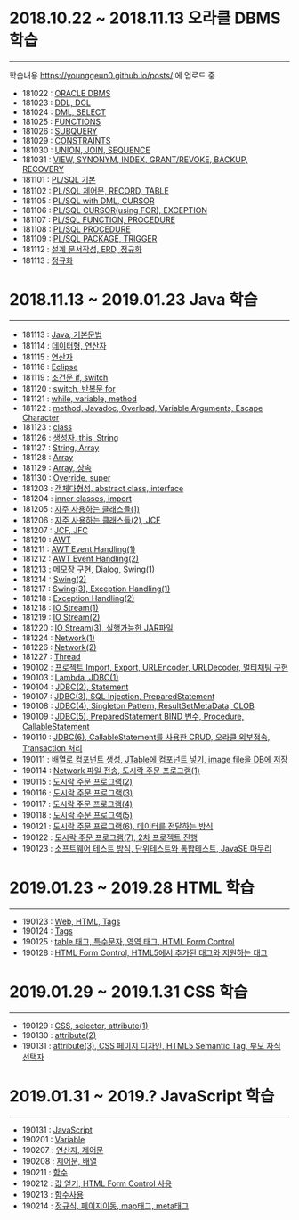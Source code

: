 # 2018.10.22 ~ 2018.11.13    오라클 DBMS 학습

---

학습내용 https://younggeun0.github.io/posts/ 에 업로드 중

- 181022 : [ORACLE DBMS](https://younggeun0.github.io/oracle-%EC%A0%95%EB%A6%AC-01/)
- 181023 : [DDL, DCL](https://younggeun0.github.io/oracle-%EC%A0%95%EB%A6%AC-02/)
- 181024 : [DML, SELECT](https://younggeun0.github.io/oracle-%EC%A0%95%EB%A6%AC-03/)
- 181025 : [FUNCTIONS](https://younggeun0.github.io/oracle-%EC%A0%95%EB%A6%AC-04/)
- 181026 : [SUBQUERY](https://younggeun0.github.io/oracle-%EC%A0%95%EB%A6%AC-05/)
- 181029 : [CONSTRAINTS](https://younggeun0.github.io/oracle-%EC%A0%95%EB%A6%AC-06/)
- 181030 : [UNION, JOIN, SEQUENCE](https://younggeun0.github.io/oracle-%EC%A0%95%EB%A6%AC-07/)
- 181031 : [VIEW, SYNONYM, INDEX, GRANT/REVOKE, BACKUP, RECOVERY](https://younggeun0.github.io/oracle-%EC%A0%95%EB%A6%AC-08/)
- 181101 : [PL/SQL 기본](https://younggeun0.github.io/oracle-%EC%A0%95%EB%A6%AC-09/)
- 181102 : [PL/SQL 제어문, RECORD, TABLE](https://younggeun0.github.io/oracle-%EC%A0%95%EB%A6%AC-10/)
- 181105 : [PL/SQL with DML, CURSOR](https://younggeun0.github.io/oracle-%EC%A0%95%EB%A6%AC-11/)
- 181106 : [PL/SQL CURSOR(using FOR), EXCEPTION](https://younggeun0.github.io/oracle-%EC%A0%95%EB%A6%AC-12/)
- 181107 : [PL/SQL FUNCTION, PROCEDURE](https://younggeun0.github.io/oracle-%EC%A0%95%EB%A6%AC-13/)
- 181108 : [PL/SQL PROCEDURE](https://younggeun0.github.io/oracle-%EC%A0%95%EB%A6%AC-14/)
- 181109 : [PL/SQL PACKAGE, TRIGGER](https://younggeun0.github.io/oracle-%EC%A0%95%EB%A6%AC-15/)
- 181112 : [설계 문서작성, ERD, 정규화](https://younggeun0.github.io/oracle-%EC%A0%95%EB%A6%AC-16/)
- 181113 : [정규화](https://younggeun0.github.io/oracle-%EC%A0%95%EB%A6%AC-17/)


# 2018.11.13 ~ 2019.01.23    Java 학습

---

- 181113 : [Java, 기본문법](https://younggeun0.github.io/java-%EC%A0%95%EB%A6%AC-01/)
- 181114 : [데이터형, 연산자](https://younggeun0.github.io/java-%EC%A0%95%EB%A6%AC-02/)
- 181115 : [연산자](https://younggeun0.github.io/java-%EC%A0%95%EB%A6%AC-03/)
- 181116 : [Eclipse](https://younggeun0.github.io/java-%EC%A0%95%EB%A6%AC-04/)
- 181119 : [조건문 if, switch](https://younggeun0.github.io/java-%EC%A0%95%EB%A6%AC-05/)
- 181120 : [switch, 반복문 for](https://younggeun0.github.io/java-%EC%A0%95%EB%A6%AC-06/)
- 181121 : [while, variable, method](https://younggeun0.github.io/java-%EC%A0%95%EB%A6%AC-07/)
- 181122 : [method, Javadoc, Overload, Variable Arguments, Escape Character](https://younggeun0.github.io/java-%EC%A0%95%EB%A6%AC-08/)
- 181123 : [class](https://younggeun0.github.io/java-%EC%A0%95%EB%A6%AC-09/)
- 181126 : [생성자, this, String](https://younggeun0.github.io/java-%EC%A0%95%EB%A6%AC-10/)
- 181127 : [String, Array](https://younggeun0.github.io/java-%EC%A0%95%EB%A6%AC-11/)
- 181128 : [Array](https://younggeun0.github.io/java-%EC%A0%95%EB%A6%AC-12/)
- 181129 : [Array, 상속](https://younggeun0.github.io/java-%EC%A0%95%EB%A6%AC-13/)
- 181130 : [Override, super](https://younggeun0.github.io/java-%EC%A0%95%EB%A6%AC-14/)
- 181203 : [객체다형성, abstract class, interface](https://younggeun0.github.io/java-%EC%A0%95%EB%A6%AC-15/)
- 181204 : [inner classes, import](https://younggeun0.github.io/java-%EC%A0%95%EB%A6%AC-16/)
- 181205 : [자주 사용하는 클래스들(1)](https://younggeun0.github.io/java-%EC%A0%95%EB%A6%AC-17/)
- 181206 : [자주 사용하는 클래스들(2), JCF](https://younggeun0.github.io/java-%EC%A0%95%EB%A6%AC-18/)
- 181207 : [JCF, JFC](https://younggeun0.github.io/java-%EC%A0%95%EB%A6%AC-19/)
- 181210 : [AWT](https://younggeun0.github.io/java-%EC%A0%95%EB%A6%AC-20/)
- 181211 : [AWT Event Handling(1)](https://younggeun0.github.io/java-%EC%A0%95%EB%A6%AC-21/)
- 181212 : [AWT Event Handling(2)](https://younggeun0.github.io/java-%EC%A0%95%EB%A6%AC-22/)
- 181213 : [메모장 구현, Dialog, Swing(1)](https://younggeun0.github.io/java-%EC%A0%95%EB%A6%AC-23/)
- 181214 : [Swing(2)](https://younggeun0.github.io/java-%EC%A0%95%EB%A6%AC-24/)
- 181217 : [Swing(3), Exception Handling(1)](https://younggeun0.github.io/java-%EC%A0%95%EB%A6%AC-25/)
- 181218 : [Exception Handling(2)](https://younggeun0.github.io/java-%EC%A0%95%EB%A6%AC-26/)
- 181218 : [IO Stream(1)](https://younggeun0.github.io/java-%EC%A0%95%EB%A6%AC-27/)
- 181219 : [IO Stream(2)](https://younggeun0.github.io/java-%EC%A0%95%EB%A6%AC-28/)
- 181220 : [IO Stream(3), 실행가능한 JAR파일 ](https://younggeun0.github.io/java-%EC%A0%95%EB%A6%AC-29/)
- 181224 : [Network(1)](https://younggeun0.github.io/java-%EC%A0%95%EB%A6%AC-30/)
- 181226 : [Network(2)](https://younggeun0.github.io/java-%EC%A0%95%EB%A6%AC-31/)
- 181227 : [Thread](https://younggeun0.github.io/java-%EC%A0%95%EB%A6%AC-32/)
- 190102 : [프로젝트 Import, Export, URLEncoder, URLDecoder, 멀티채팅 구현](https://younggeun0.github.io/java-%EC%A0%95%EB%A6%AC-33/)
- 190103 : [Lambda, JDBC(1)](https://younggeun0.github.io/java-%EC%A0%95%EB%A6%AC-34/)
- 190104 : [JDBC(2), Statement](https://younggeun0.github.io/java-%EC%A0%95%EB%A6%AC-35/)
- 190107 : [JDBC(3), SQL Injection, PreparedStatement](https://younggeun0.github.io/java-%EC%A0%95%EB%A6%AC-36/)
- 190108 : [JDBC(4), Singleton Pattern, ResultSetMetaData, CLOB](https://younggeun0.github.io/java-%EC%A0%95%EB%A6%AC-37/)
- 190109 : [JDBC(5), PreparedStatement BIND 변수, Procedure, CallableStatement](https://younggeun0.github.io/java-%EC%A0%95%EB%A6%AC-38/)
- 190110 : [JDBC(6), CallableStatement를 사용한 CRUD, 오라클 외부접속, Transaction 처리](https://younggeun0.github.io/java-%EC%A0%95%EB%A6%AC-39/)
- 190111 : [배열로 컴포넌트 생성, JTable에 컴포넌트 넣기, image file을 DB에 저장](https://younggeun0.github.io/java-%EC%A0%95%EB%A6%AC-40/)
- 190114 : [Network 파일 전송, 도시락 주문 프로그램(1)](https://younggeun0.github.io/java-%EC%A0%95%EB%A6%AC-41/)
- 190115 : [도시락 주문 프로그램(2)](https://younggeun0.github.io/java-%EC%A0%95%EB%A6%AC-42/)
- 190116 : [도시락 주문 프로그램(3)](https://younggeun0.github.io/java-%EC%A0%95%EB%A6%AC-43/)
- 190117 : [도시락 주문 프로그램(4)](https://younggeun0.github.io/java-%EC%A0%95%EB%A6%AC-44/)
- 190118 : [도시락 주문 프로그램(5)](https://younggeun0.github.io/java-%EC%A0%95%EB%A6%AC-45/)
- 190121 : [도시락 주문 프로그램(6), 데이터를 전달하는 방식](https://younggeun0.github.io/java-%EC%A0%95%EB%A6%AC-46/)
- 190122 : [도시락 주문 프로그램(7), 2차 프로젝트 진행](https://younggeun0.github.io/java-%EC%A0%95%EB%A6%AC-47/)
- 190123 : [소프트웨어 테스트 방식, 단위테스트와 통합테스트, JavaSE 마무리](https://younggeun0.github.io/java-%EC%A0%95%EB%A6%AC-48/)

# 2019.01.23 ~ 2019.28    HTML 학습

---

- 190123 : [Web, HTML, Tags](https://younggeun0.github.io/HTML-%EC%A0%95%EB%A6%AC-01/)
- 190124 : [Tags](https://younggeun0.github.io/HTML-%EC%A0%95%EB%A6%AC-02/)
- 190125 : [table 태그, 특수문자, 영역 태그, HTML Form Control](https://younggeun0.github.io/HTML-%EC%A0%95%EB%A6%AC-03/)
- 190128 : [HTML Form Control, HTML5에서 추가된 태그와 지원하는 태그](https://younggeun0.github.io/HTML-%EC%A0%95%EB%A6%AC-04/)

# 2019.01.29 ~ 2019.1.31    CSS 학습

---

- 190129 : [CSS, selector, attribute(1)](https://younggeun0.github.io/CSS-%EC%A0%95%EB%A6%AC-01/)
- 190130 : [attribute(2)](https://younggeun0.github.io/CSS-%EC%A0%95%EB%A6%AC-02/)
- 190131 : [attribute(3), CSS 페이지 디자인, HTML5 Semantic Tag, 부모 자식 선택자](https://younggeun0.github.io/CSS-%EC%A0%95%EB%A6%AC-03/)


# 2019.01.31 ~ 2019.?    JavaScript 학습

---

- 190131 : [JavaScript](https://younggeun0.github.io/JS-%EC%A0%95%EB%A6%AC-01/)
- 190201 : [Variable](https://younggeun0.github.io/JS-%EC%A0%95%EB%A6%AC-02/)
- 190207 : [연산자, 제어문](https://younggeun0.github.io/JS-%EC%A0%95%EB%A6%AC-03/)
- 190208 : [제어문, 배열](https://younggeun0.github.io/JS-%EC%A0%95%EB%A6%AC-04/)
- 190211 : [함수](https://younggeun0.github.io/JS-%EC%A0%95%EB%A6%AC-05/)
- 190212 : [값 얻기, HTML Form Control 사용](https://younggeun0.github.io/JS-%EC%A0%95%EB%A6%AC-06/)
- 190213 : [함수사용](https://younggeun0.github.io/JS-%EC%A0%95%EB%A6%AC-07/)
- 190214 : [정규식, 페이지이동, map태그, meta태그](https://younggeun0.github.io/JS-%EC%A0%95%EB%A6%AC-08/)

